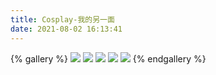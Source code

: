 ```yaml
---
title: Cosplay-我的另一面
date: 2021-08-02 16:13:41
---
```

{% gallery %}
![](https://cdn.jsdelivr.net/npm/qxazusa-blog/album/cos/MTXX_20210802085351.png)
![](https://cdn.jsdelivr.net/npm/qxazusa-blog/album/cos/MTXX_20210802084137.jpg)
![](https://cdn.jsdelivr.net/npm/qxazusa-blog/album/cos/MTXX_20210802085336.png)
![](https://cdn.jsdelivr.net/npm/qxazusa-blog/album/cos/DSC05660.JPG)
![](https://cdn.jsdelivr.net/npm/qxazusa-blog/album/cos/DSC05643.jpeg)
{% endgallery %}
